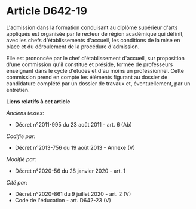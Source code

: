 # Article D642-19

L'admission dans la formation conduisant au diplôme supérieur d'arts appliqués est organisée par le recteur de région
académique qui définit, avec les chefs d'établissements d'accueil, les conditions de la mise en place et du déroulement de la
procédure d'admission.

Elle est prononcée par le chef d'établissement d'accueil, sur proposition d'une commission qu'il constitue et préside, formée
de professeurs enseignant dans le cycle d'études et d'au moins un professionnel. Cette commission prend en compte les
éléments figurant au dossier de candidature complété par un dossier de travaux et, éventuellement, par un entretien.

**Liens relatifs à cet article**

_Anciens textes_:

  - Décret n°2011-995 du 23 août 2011 - art. 6 (Ab)

_Codifié par_:

  - Décret n°2013-756 du 19 août 2013 -  Annexe (V)

_Modifié par_:

  - Décret n°2020-56 du 28 janvier 2020 - art. 1

_Cité par_:

  - Décret n°2020-861 du 9 juillet 2020 - art. 2 (V)
  - Code de l'éducation - art. D642-23 (V)
